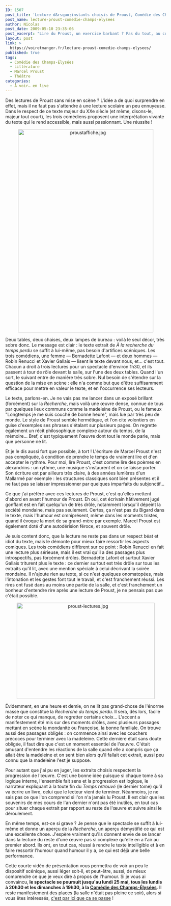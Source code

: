 ```yaml
---
ID: 1507
post_title: 'Lecture d&rsquo;instants choisis de Proust, Comédie des Champs-Élysées'
post_name: lecture-proust-comedie-champs-elysees
author: Nicolas
post_date: 2009-05-10 23:35:06
post_excerpt: "Lire du Proust, un exercice barbant ? Pas du tout, au contraire : une mise en valeur du texte qui démontre que Marcel Proust n'est pas un écrivain illisible et rasoir, mais un écrivain touchant et même drôle. Un spectacle à voir les lundi et dimanche soir à la Comédie des Champs-Élysées, à Paris."
layout: post
link: >
  https://voiretmanger.fr/lecture-proust-comedie-champs-elysees/
published: true
tags:
  - Comédie des Champs-Élysées
  - Littérature
  - Marcel Proust
  - Théâtre
categories:
  - À voir… en live
---
```

<p>Des lectures de Proust sans mise en scène ? L'idée a de quoi surprendre en effet, mais il ne faut pas s'attendre à une lecture scolaire un peu ennuyeuse. Dans le respect de ce texte majeur du XXe siècle (et même, disons-le, majeur tout court), les trois comédiens proposent une interprétation vivante du texte qui le rend accessible, mais aussi passionnant. Une réussite !</p>

<div style="text-align:center;"><img src="https://voiretmanger.fr/wp-content/uploads/2009/05/proustaffiche.jpg" border="0" alt="proustaffiche.jpg" width="425" height="638" /></div>
<p>Deux tables, deux chaises, deux lampes de bureau : voilà le seul décor, très sobre donc. Le message est clair : le texte extrait de <em>À la recherche du temps perdu</em> se suffit à lui-même, pas besoin d'artifices scéniques. Les trois comédiens, une femme — Bernadette Lafont — et deux hommes — Robin Renucci et Xavier Gallais — lisent le texte devant nous, et... c'est tout. Chacun a droit à trois lectures pour un spectacle d'environ 1h30, et ils passent à tour de rôle devant la salle, sur l'une des deux tables. Quand l'un sort, le suivant entre de manière très sobre. Nul besoin de s'étendre sur la question de la mise en scène : elle n'a comme but que d'être suffisamment efficace pour mettre en valeur le texte, et en l'occurrence ses lecteurs.</p>
<p>Le texte, parlons-en. Je ne vais pas me lancer dans un exposé brillant (forcément) sur la <em>Recherche</em>, mais voilà une œuvre dense, connue de tous par quelques lieux communs comme la madeleine de Proust, ou le fameux "Longtemps je me suis couché de bonne heure", mais lue par très peu de monde. Le style de Proust semble hermétique, et l'on cite volontiers en guise d'exemples ses phrases s'étalant sur plusieurs pages. On regrette également un récit philosophique complexe autour du temps, de la mémoire... Bref, c'est typiquement l'œuvre dont tout le monde parle, mais que personne ne lit.</p>
<p>Et je le dis aussi fort que possible, à tort ! L'écriture de Marcel Proust n'est pas compliquée, à condition de prendre le temps de vraiment lire et d'en accepter le rythme. Pour moi, lire Proust, c'est comme lire des poèmes en alexandrins : un rythme, une musique s'instaurent et on se laisse porter. Son écriture est par ailleurs très claire, à des années lumières d'un Mallarmé par exemple : les structures classiques sont bien présentes et il ne faut pas se laisser impressionner par quelques imparfaits du subjonctif...</p>
<p>Ce que j'ai préféré avec ces lectures de Proust, c'est qu'elles mettent d'abord en avant l'humour de Proust. Eh oui, cet écrivain hâtivement jugé gonflant est en fait quelqu'un de très drôle, notamment lorsqu'il dépeint la société mondaine, mais pas seulement. Certes, ça n'est pas du Bigard dans le texte, mais l'humour est omniprésent, même dans les moments tristes, quand il évoque la mort de sa grand-mère par exemple. Marcel Proust est également doté d'une autodérision féroce, et souvent drôle.</p>
<p>Je suis content donc, que la lecture ne reste pas dans un respect béat et idiot du texte, mais le démonte pour mieux faire ressortir les aspects comiques. Les trois comédiens diffèrent sur ce point : Robin Renucci en fait une lecture plus sérieuse, mais il est vrai qu'il a des passages plus introspectifs, pas forcément drôles. Bernadette Lafont et surtout Xavier Gallais triturent plus le texte : ce dernier surtout est très drôle sur tous les extraits qu'il lit, avec une mention spéciale à celui décrivant la soirée mondaine. Il n'ajoute rien au texte, si ce n'est quelques onomatopées, mais l'intonation et les gestes font tout le travail, et c'est franchement réussi. Les rires ont fusé dans au moins une partie de la salle, et c'est franchement un bonheur d'entendre rire après une lecture de Proust, je ne pensais pas que c'était possible.</p>

<div style="text-align:center;"><img src="https://voiretmanger.fr/wp-content/uploads/2009/05/proust-lectures.jpg" border="0" alt="proust-lectures.jpg" width="433" height="302" /></div>
<p>Évidemment, en une heure et demie, on ne lit pas grand-chose de l'énorme masse que constitue la <em>Recherche du temps perdu</em>. Il sera, dès lors, facile de noter ce qui manque, de regretter certains choix... L'accent a manifestement été mis sur des moments drôles, avec plusieurs passages mettant en scène la mondanité ou Françoise, la bonne familiale. On trouve aussi des passages obligés : on commence ainsi avec les couchers précoces pour terminer avec la madeleine. Cette dernière était sans doute obligée, il faut dire que c'est un moment essentiel de l'œuvre. C'était amusant d'entendre les réactions de la salle quand elle a compris que ça allait être la madeleine et on sent bien alors qu'il fallait cet extrait, aussi peu connu que la madeleine l'est je suppose.</p>
<p>Pour autant que j'ai pu en juger, les extraits choisis respectent la progression de l'œuvre. C'est une bonne idée puisque si chaque tome à sa logique interne, l'ensemble fait sens et la progression est logique, le narrateur expliquant à la toute fin du <em>Temps retrouvé</em> (le dernier tome) qu'il va écrire un livre, celui que le lecteur vient de terminer. Néanmoins, je ne sais pas ce que l'on comprend si l'on n'a jamais lu Proust. Il est clair que les souvenirs de mes cours de l'an dernier n'ont pas été inutiles, en tout cas pour situer chaque extrait par rapport au reste de l'œuvre et suivre ainsi le déroulement.</p>
<p>En même temps, est-ce si grave ? Je pense que le spectacle se suffit à lui-même et donne un aperçu de la <em>Recherche</em>, un aperçu démystifié ce qui est une excellente chose. J'espère vraiment qu'ils donnent envie de se lancer dans la lecture du reste d'une œuvre pas si complexe qu'elle en a l'air au premier abord. Ils ont, en tout cas, réussi à rendre le texte intelligible et à en faire ressortir l'humour quand humour il y a, ce qui est déjà une belle performance.</p>
<p>Cette courte vidéo de présentation vous permettra de voir un peu le dispositif scénique, aussi léger soit-il, et peut-être, aussi, de mieux comprendre ce que je veux dire à propos de l'humour. Si je vous ai convaincu,<strong> le spectacle se poursuit jusqu'au lundi 25 mai, tous les lundis à 20h30 et les dimanches à 19h30, à la <a href="http://www.comediedeschampselysees.com/">Comédie des Champs-Élysées</a></strong>. Il reste manifestement des places (la salle n'était pas pleine ce soir), alors si vous êtes intéressés, <a href="http://www.3emeacte.com/comediedeschampselysees/">c'est par ici que ça se passe</a> !</p>

<p style="text-align: center;"><object width="480" height="385" data="http://www.youtube.com/v/JGUVAsc_G70&amp;hl=fr&amp;fs=1" type="application/x-shockwave-flash"><param name="allowFullScreen" value="true" /><param name="allowscriptaccess" value="always" /><param name="src" value="http://www.youtube.com/v/JGUVAsc_G70&amp;hl=fr&amp;fs=1" /><param name="allowfullscreen" value="true" /></object>